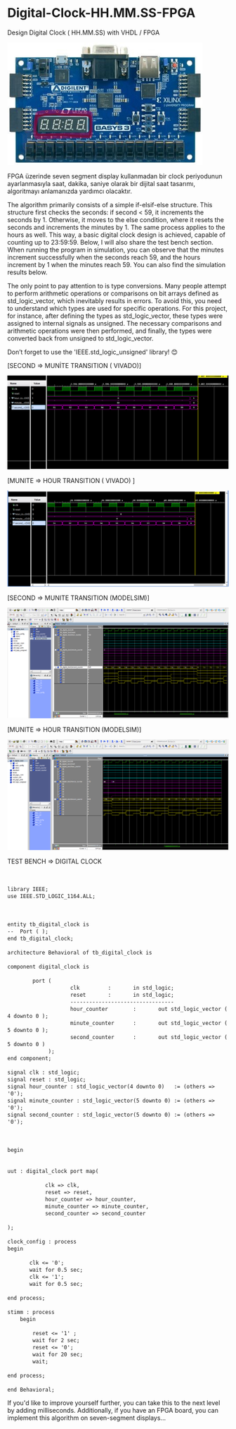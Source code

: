 # Digital-Clock-HH.MM.SS-FPGA
Design Digital Clock ( HH.MM.SS) with VHDL / FPGA

![SECOND => MUNİTE TRANSITION](R1346451-01.jpg)

FPGA üzerinde seven segment display kullanmadan bir clock periyodunun ayarlanmasıyla saat, dakika, saniye olarak bir dijital saat tasarımı, algoritmayı anlamanızda yardımcı olacaktır. 

The algorithm primarily consists of a simple if-elsif-else structure. This structure first checks the seconds: if second < 59, it increments the seconds by 1. Otherwise, it moves to the else condition, where it resets the seconds and increments the minutes by 1. The same process applies to the hours as well. This way, a basic digital clock design is achieved, capable of counting up to 23:59:59. Below, I will also share the test bench section. When running the program in simulation, you can observe that the minutes increment successfully when the seconds reach 59, and the hours increment by 1 when the minutes reach 59. You can also find the simulation results below.

The only point to pay attention to is type conversions. Many people attempt to perform arithmetic operations or comparisons on bit arrays defined as std_logic_vector, which inevitably results in errors. To avoid this, you need to understand which types are used for specific operations. For this project, for instance, after defining the types as std_logic_vector, these types were assigned to internal signals as unsigned. The necessary comparisons and arithmetic operations were then performed, and finally, the types were converted back from unsigned to std_logic_vector.

Don’t forget to use the 'IEEE.std_logic_unsigned' library! 😊

[SECOND => MUNİTE TRANSITION ( VIVADO)]

![SECOND => MUNİTE TRANSITION](MUNITE_to_HOUR.png)

[MUNITE => HOUR TRANSITION ( VIVADO) ]

![MUNITE => HOUR TRANSITION](SECOND_to_MUNITE.png)

[SECOND => MUNITE TRANSITION (MODELSIM)]

![SECOND => MUNITE TRANSITION](modelsim_second_to_munite.png)

[MUNITE => HOUR TRANSITION (MODELSIM)]

![MUNITE => HOUR TRANSITION](modelsim_munite_to_hour.png)

TEST BENCH => DIGITAL CLOCK
```
    

library IEEE;
use IEEE.STD_LOGIC_1164.ALL;



entity tb_digital_clock is
--  Port ( );
end tb_digital_clock;

architecture Behavioral of tb_digital_clock is

component digital_clock is

		port ( 
					clk 		: 		in std_logic;
					reset 		: 		in std_logic;
					---------------------------------
					hour_counter 		: 		out std_logic_vector ( 4 downto 0 );
					minute_counter 		:  		out std_logic_vector ( 5 downto 0 );
					second_counter 		: 		out std_logic_vector ( 5 downto 0 )
			 );	
end component;

signal clk : std_logic;
signal reset : std_logic;
signal hour_counter : std_logic_vector(4 downto 0)   := (others => '0');
signal minute_counter : std_logic_vector(5 downto 0) := (others => '0');
signal second_counter : std_logic_vector(5 downto 0) := (others => '0');



begin

    
uut : digital_clock port map(

            clk => clk,
            reset => reset,
            hour_counter => hour_counter,
            minute_counter => minute_counter,
            second_counter => second_counter

);

clock_config : process
begin

       clk <= '0';
       wait for 0.5 sec;
       clk <= '1';
       wait for 0.5 sec;
    
end process;

stimm : process
    begin
    
        reset <= '1' ;
        wait for 2 sec;
        reset <= '0';
        wait for 20 sec;
        wait;

end process;

end Behavioral;
```


If you'd like to improve yourself further, you can take this to the next level by adding milliseconds. Additionally, if you have an FPGA board, you can implement this algorithm on seven-segment displays...
